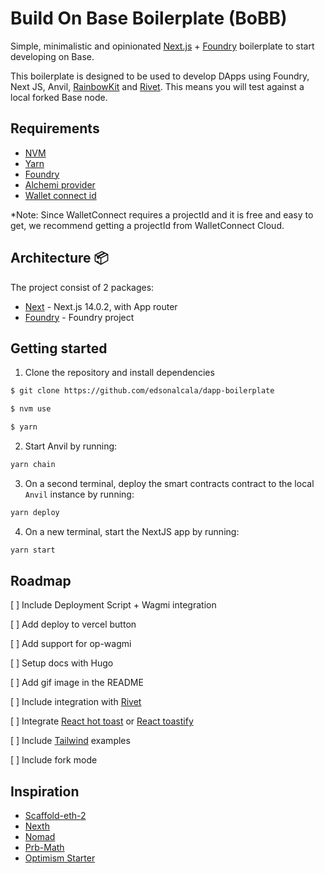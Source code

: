 # Build On Base Boilerplate (BoBB)

Simple, minimalistic and opinionated [Next.js] + [Foundry] boilerplate to start developing on Base.

This boilerplate is designed to be used to develop DApps using Foundry, Next JS, Anvil, [RainbowKit] and [Rivet]. This means you will test against a local forked Base node.

## Requirements

- [NVM]
- [Yarn]
- [Foundry]
- [Alchemi provider]
- [Wallet connect id]

*Note: Since WalletConnect requires a projectId and it is free and easy to get, we recommend getting a projectId from WalletConnect Cloud.

## Architecture 📦

The project consist of 2 packages:

- [Next](./packages/next) - Next.js 14.0.2, with App router
- [Foundry](./packages/foundry/) - Foundry project

## Getting started

1. Clone the repository and install dependencies

```bash
$ git clone https://github.com/edsonalcala/dapp-boilerplate

$ nvm use

$ yarn
```

2. Start Anvil by running:

```bash
yarn chain
```

3. On a second terminal, deploy the smart contracts contract to the local `Anvil` instance by running:

```bash
yarn deploy
```

4. On a new terminal, start the NextJS app by running:

```bash
yarn start
```

## Roadmap

[ ] Include Deployment Script + Wagmi integration

[ ] Add deploy to vercel button

[ ] Add support for op-wagmi

[ ] Setup docs with Hugo

[ ] Add gif image in the README

[ ] Include integration with [Rivet]

[ ] Integrate [React hot toast] or [React toastify]

[ ] Include [Tailwind] examples

[ ] Include fork mode

## Inspiration

- [Scaffold-eth-2](https://github.com/scaffold-eth/scaffold-eth-2)
- [Nexth](https://github.com/wslyvh/nexth)
- [Nomad](https://github.com/nomad-xyz/monorepo)
- [Prb-Math](https://github.com/PaulRBerg/prb-math)
- [Optimism Starter](https://github.com/ethereum-optimism/optimism-starter)

<!-- ## References -->

[Next.js]: https://nextjs.org/docs/getting-started/installation
[RainbowKit]: https://www.rainbowkit.com/docs/installation#further-examples
[Tailwind]: https://tailwindui.com/
[NVM]: https://github.com/nvm-sh/nvm
[Yarn]: https://yarnpkg.com/
[Foundry]: https://github.com/foundry-rs/foundry
[Alchemi provider]: https://www.alchemy.com/
[Wallet connect id]: https://cloud.walletconnect.com/sign-in
[Rivet]: https://www.paradigm.xyz/2023/08/rivet
[React toastify]: https://www.npmjs.com/package/react-toastify
[React hot toast]: https://react-hot-toast.com/